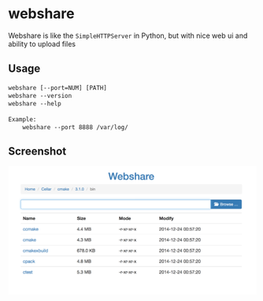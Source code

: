 # webshare

Webshare is like the `SimpleHTTPServer` in Python, but with nice web ui and ability to upload files

## Usage

```
webshare [--port=NUM] [PATH]
webshare --version
webshare --help

Example:
    webshare --port 8888 /var/log/
```

## Screenshot
![webshare](https://raw.githubusercontent.com/dreamersdw/webshare/master/screenshot/webshare.png)

